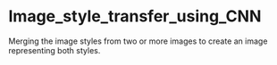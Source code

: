 # Image_style_transfer_using_CNN
Merging the image styles from two or more images to create an image representing both styles.
